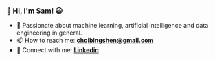 <h3>👋 Hi, I'm Sam! 😃</h1>

-   🌱 Passionate about machine learning, artificial intelligence and data engineering in general.
-   📫 How to reach me: **choibingshen@gmail.com**
-   🤝 Connect with me: <a href="https://linkedin.com/in/choibs" target="blank">**Linkedin**</a>

</p>
